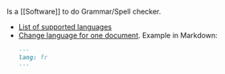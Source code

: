 Is a [[Software]] to do Grammar/Spell checker.

* [List of supported languages](https://valentjn.github.io/ltex/settings.html#ltexlanguage)
* [Change language for one document](https://valentjn.github.io/ltex/advanced-usage.html#multilingual-latex-documents-with-the-babel-package). Example in Markdown:
    ```markdown
    ---
    lang: fr
    ---
    ```